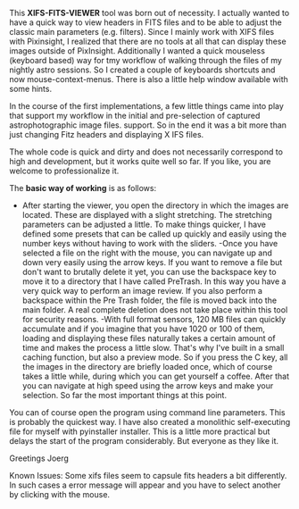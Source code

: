 This **XIFS-FITS-VIEWER** tool was born out of necessity.
I actually wanted to have a quick way to view headers in FITS files and to be able to adjust the classic main parameters (e.g. filters). 
Since I mainly work with XIFS files with Pixinsight, I realized that there are no tools at all that can display these images outside of PixInsight.
Additionally I wanted a quick mouseless (keyboard based) way for tmy workflow of walking through the files of my nightly astro sessions. 
So I created a couple of keyboards shortcuts and now mouse-context-menus. There is also a little help window available with some hints.

In the course of the first implementations, a few little things came into play that support my workflow in the initial and pre-selection of captured astrophotographic image files.
support. So in the end it was a bit more than just changing Fitz headers and displaying X IFS files.

The whole code is quick and dirty and does not necessarily correspond to high and development,
but it works quite well so far. If you like, you are welcome to professionalize it.

The **basic way of working** is as follows:

- After starting the viewer, you open the directory in which the images are located.
These are displayed with a slight stretching. The stretching parameters can be adjusted a little. To make things quicker, I have defined some presets that can be called up quickly and easily using the number keys without having to work with the sliders.
-Once you have selected a file on the right with the mouse, you can navigate up and down very easily using the arrow keys. If you want to remove a file but don't want to brutally delete it yet, you can use the backspace key to move it to a directory that I have called PreTrash. In this way you have a very quick way to perform an image review. If you also perform a backspace within the Pre Trash folder, the file is moved back into the main folder. A real complete deletion does not take place within this tool for security reasons.
-With full format sensors, 120 MB files can quickly accumulate and if you imagine that you have 1020 or 100 of them, loading and displaying these files naturally takes a certain amount of time and makes the process a little slow. That's why I've built in a small caching function, but also a preview mode. So if you press the C key, all the images in the directory are briefly loaded once, which of course takes a little while, during which you can get yourself a coffee. After that you can navigate at high speed using the arrow keys and make your selection.
So far the most important things at this point. 

You can of course open the program using command line parameters. This is probably the quickest way. 
I have also created a monolithic self-executing file for myself with pyinstaller installer. 
This is a little more practical but delays the start of the program considerably. But everyone as they like it.

Greetings
Joerg

Known Issues:
Some xifs files seem to capsule fits headers a bit differently. In such cases a error message will appear and you have to select another by clicking with the mouse.

